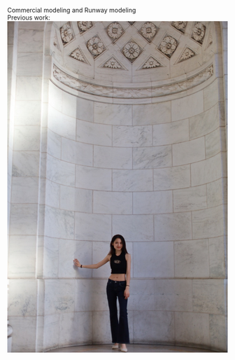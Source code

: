 Commercial modeling and Runway modeling<br>
Previous work:<br>
![Alt text](D2068E3C-561D-4EF0-A6DF-5517A88D723B_1_105_c.jpeg)

